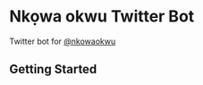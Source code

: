 # Nkọwa okwu Twitter Bot

Twitter bot for [@nkowaokwu](https://twitter/nkowaokwu)

## Getting Started